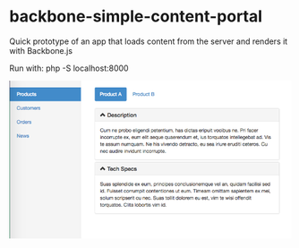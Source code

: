 backbone-simple-content-portal
==============================

Quick prototype of an app that loads content from the server and renders it with Backbone.js

Run with: php -S localhost:8000

![screenshot](./screenshot.png)
